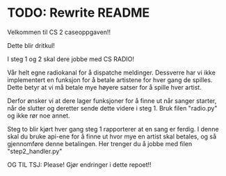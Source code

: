 # TODO: Rewrite README

Velkommen til CS 2 caseoppgaven!!

Dette blir dritkul!

I steg 1 og 2 skal dere jobbe med CS RADIO!

Vår helt egne radiokanal for å dispatche meldinger. 
Dessverre har vi ikke implementert en funksjon for å betale artistene for hver gang de spilles. Dette betyr at vi må betale mye høyere satser for å spille hver artist. 

Derfor ønsker vi at dere lager funksjoner for å finne ut når sanger starter, når de slutter og deretter sende dette videre i steg 1. Bruk filen "radio.py" og ikke rør noe annet. 

Steg to blir kjørt hver gang steg 1 rapporterer at en sang er ferdig. I denne skal du bruke api-ene for å finne ut hvor mye en artist skal betales, og så gjennomføre denne betalingen. 
Her trenger du å jobbe med filen "step2_handler.py"


OG TIL TSJ: 
Please! Gjør endringer i dette repoet!!